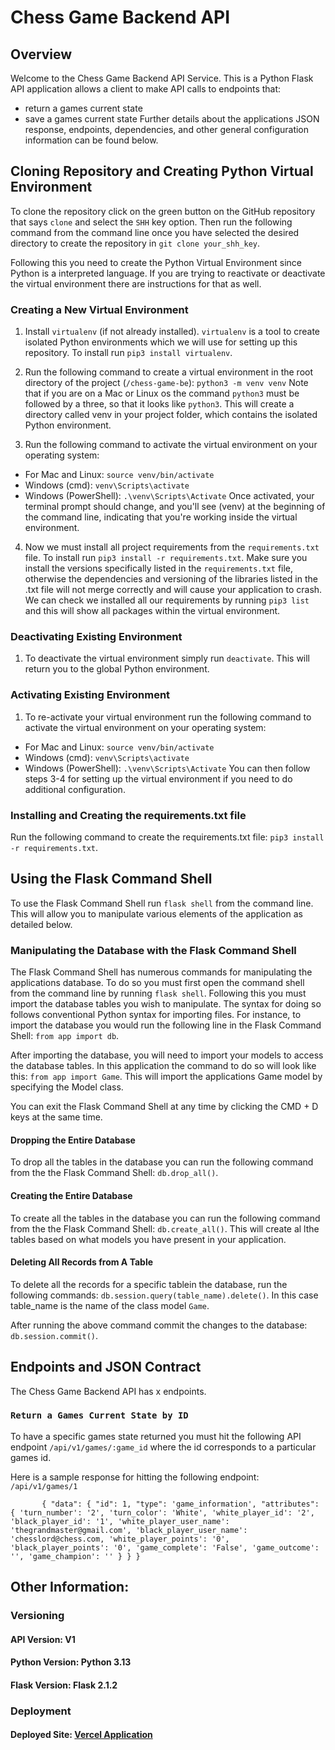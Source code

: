 # Chess Game Backend API

## Overview
Welcome to the Chess Game Backend API Service. This is a Python Flask API application allows a client to make API calls to endpoints that:
* return a games current state
* save a games current state 
Further details about the applications JSON response, endpoints, dependencies, and other general configuration information can be found below. 

## Cloning Repository and Creating Python Virtual Environment
To clone the repository click on the green button on the GitHub repository that says `clone` and select the `SHH` key option. Then run the following command from the command line once you have selected
the desired directory to create the repository in `git clone your_shh_key`.

Following this you need to create the Python Virtual Environment since Python is a interpreted language. If you are trying to reactivate or deactivate the virtual environment there are instructions for 
that as well. 

### Creating a New Virtual Environment
1. Install `virtualenv` (if not already installed). `virtualenv` is a tool to create isolated Python environments which we will use for setting up this repository.
To install run `pip3 install virtualenv`.

2. Run the following command to create a virtual environment in the root directory of the project (`/chess-game-be`): `python3 -m venv venv`
Note that if you are on a Mac or Linux os the command `python3` must be followed by a three, so that it looks like `python3`. 
This will create a directory called venv in your project folder, which contains the isolated Python environment.

3. Run the following command to activate the virtual environment on your operating system:
- For Mac and Linux: `source venv/bin/activate`
- Windows (cmd): `venv\Scripts\activate`
- Windows (PowerShell): `.\venv\Scripts\Activate`
Once activated, your terminal prompt should change, and you'll see (venv) at the beginning of the command line, indicating that you're working inside the virtual environment.

4. Now we must install all project requirements from the `requirements.txt` file. 
To install run `pip3 install -r requirements.txt`. Make sure you install the versions specifically listed in the `requirements.txt` file, otherwise the dependencies and
versioning of the libraries listed in the .txt file will not merge correctly and will cause your application to crash. 
We can check we installed all our requirements by running `pip3 list` and this will show all packages within the virtual environment. 

### Deactivating Existing Environment
1. To deactivate the virtual environment simply run `deactivate`. This will return you to the global Python environment. 

### Activating Existing Environment
1. To re-activate your virtual environment run the following command to activate the virtual environment on your operating system:
- For Mac and Linux: `source venv/bin/activate`
- Windows (cmd): `venv\Scripts\activate`
- Windows (PowerShell): `.\venv\Scripts\Activate`
You can then follow steps 3-4 for setting up the virtual environment if you need to do additional configuration. 

### Installing and Creating the requirements.txt file
Run the following command to create the requirements.txt file: `pip3 install -r requirements.txt`.

## Using the Flask Command Shell
To use the Flask Command Shell run `flask shell` from the command line. This will allow you to manipulate various elements of the application as detailed below.

### Manipulating the Database with the Flask Command Shell
The Flask Command Shell has numerous commands for manipulating the applications database. To do so you must first open the command shell from the command line by running `flask shell`.
Following this you must import the database tables you wish to manipulate. The syntax for doing so follows conventional Python syntax for importing files. For instance, to import the database
you would run the following line in the Flask Command Shell: `from app import db`.

After importing the database, you will need to import your models to access the database tables. In this application the command to do so will look like this: `from app import Game`. This will import
the applications Game model by specifying the Model class.

You can exit the Flask Command Shell at any time by clicking the CMD + D keys at the same time. 

#### Dropping the Entire Database
To drop all the tables in the database you can run the following command from the the Flask Command Shell: `db.drop_all()`. 

#### Creating the Entire Database
To create all the tables in the database you can run the following command from the the Flask Command Shell: `db.create_all()`. This will create al lthe tables based on what models you have present in 
your application. 

#### Deleting All Records from A Table
To delete all the records for a specific tablein the database, run the following commands: `db.session.query(table_name).delete()`. In this case table_name is the name of the class model `Game`. 

After running the above command commit the changes to the database: `db.session.commit()`. 

## Endpoints and JSON Contract
The Chess Game Backend API has x endpoints. 

### `Return a Games Current State by ID`
To have a specific games state returned you must hit the following API endpoint `/api/v1/games/:game_id` where the id corresponds to a particular games id. 

Here is a sample response for hitting the following endpoint:
`/api/v1/games/1`

`        {
            "data": {
            "id": 1,
            "type": 'game_information',
            "attributes": {
                'turn_number': '2',
                'turn_color': 'White',
                'white_player_id': '2',
                'black_player_id': '1',
                'white_player_user_name': 'thegrandmaster@gmail.com',
                'black_player_user_name': 'chesslord@chess.com,
                'white_player_points': '0',
                'black_player_points': '0',
                'game_complete': 'False',
                'game_outcome': '',
                'game_champion': ''
            }
        }
    }
`

## Other Information: 

### Versioning 

#### API Version: V1 

#### Python Version: Python 3.13

#### Flask Version: Flask 2.1.2

### Deployment

#### Deployed Site: [Vercel Application](https://chess-game-2q7yxb21w-jcl461437s-projects.vercel.app/)


